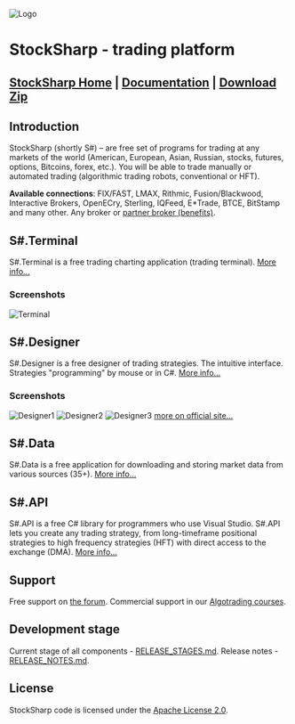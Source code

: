 ![Logo](https://avatars0.githubusercontent.com/u/10113234?v=3&s=100)
# StockSharp - trading platform #

[StockSharp Home][1] | [Documentation][2] | [Download Zip][3]
----------

## Introduction ##

StockSharp (shortly S#) – are free set of programs for trading at any markets of the world (American, European, Asian, Russian, stocks, futures, options, Bitcoins, forex, etc.). You will be able to trade manually or automated trading (algorithmic trading robots, conventional or HFT).

**Available connections**: FIX/FAST, LMAX, Rithmic, Fusion/Blackwood, Interactive Brokers, OpenECry, Sterling, IQFeed, E*Trade, BTCE, BitStamp and many other. Any broker or [partner broker (benefits)][6].

## S#.Terminal

S#.Terminal is a free trading charting application (trading terminal). [More info...](http://stocksharp.com/products/terminal/)

### Screenshots

![Terminal](http://stocksharp.com/file/103851?size=500x500)

## S#.Designer

S#.Designer is a free designer of trading strategies. The intuitive interface. Strategies "programming" by mouse or in C#. [More info...](http://stocksharp.com/products/designer/)

### Screenshots

![Designer1](http://stocksharp.com/file/103674?size=400x200)
![Designer2](http://stocksharp.com/file/103666?size=400x200)
![Designer3](http://stocksharp.com/file/103836?size=400x200)
[more on official site...](http://stocksharp.com/products/)

## S#.Data

S#.Data is a free application for downloading and storing market data from various sources (35+). [More info...](http://stocksharp.com/products/hydra/)

## S#.API

S#.API is a free C# library for programmers who use Visual Studio. S#.API lets you create any trading strategy, from long-timeframe positional strategies to high frequency strategies (HFT) with direct access to the exchange (DMA). [More info...](http://stocksharp.com/products/api/)

## Support

Free support on [the forum][5]. Commercial support in our [Algotrading courses][4].

## Development stage

Current stage of all components - [RELEASE_STAGES.md](../master/_ReleaseNotes/RELEASE_STAGES.md).
Release notes - [RELEASE_NOTES.md](../master/_ReleaseNotes/CHANGE_LOG_API.md).

## License

StockSharp code is licensed under the [Apache License 2.0](../master/LICENSE).

  [1]: http://stocksharp.com
  [2]: http://doc.stocksharp.com
  [3]: https://github.com/StockSharp/StockSharp/releases
  [4]: http://edu.stocksharp.com
  [5]: http://stocksharp.com/forum
  [6]: http://stocksharp.com/broker
